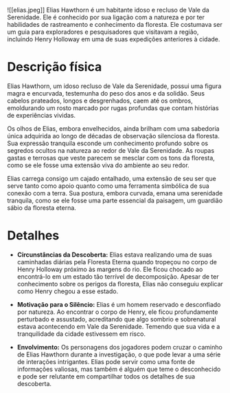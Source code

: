 ![[elias.jpeg]]
Elias Hawthorn é um habitante idoso e recluso de Vale da Serenidade. Ele é conhecido por sua ligação com a natureza e por ter habilidades de rastreamento e conhecimento da floresta. Ele costumava ser um guia para exploradores e pesquisadores que visitavam a região, incluindo Henry Holloway em uma de suas expedições anteriores à cidade.
# Descrição física
Elias Hawthorn, um idoso recluso de Vale da Serenidade, possui uma figura magra e encurvada, testemunha do peso dos anos e da solidão. Seus cabelos prateados, longos e desgrenhados, caem até os ombros, emoldurando um rosto marcado por rugas profundas que contam histórias de experiências vividas.

Os olhos de Elias, embora envelhecidos, ainda brilham com uma sabedoria única adquirida ao longo de décadas de observação silenciosa da floresta. Sua expressão tranquila esconde um conhecimento profundo sobre os segredos ocultos na natureza ao redor de Vale da Serenidade. As roupas gastas e terrosas que veste parecem se mesclar com os tons da floresta, como se ele fosse uma extensão viva do ambiente ao seu redor.

Elias carrega consigo um cajado entalhado, uma extensão de seu ser que serve tanto como apoio quanto como uma ferramenta simbólica de sua conexão com a terra. Sua postura, embora curvada, emana uma serenidade tranquila, como se ele fosse uma parte essencial da paisagem, um guardião sábio da floresta eterna.

# Detalhes
- **Circunstâncias da Descoberta:** Elias estava realizando uma de suas caminhadas diárias pela Floresta Eterna quando tropeçou no corpo de Henry Holloway próximo às margens do rio. Ele ficou chocado ao encontrá-lo em um estado tão terrível de decomposição. Apesar de ter conhecimento sobre os perigos da floresta, Elias não conseguiu explicar como Henry chegou a esse estado.
    
- **Motivação para o Silêncio:** Elias é um homem reservado e desconfiado por natureza. Ao encontrar o corpo de Henry, ele ficou profundamente perturbado e assustado, acreditando que algo sombrio e sobrenatural estava acontecendo em Vale da Serenidade. Temendo que sua vida e a tranquilidade da cidade estivessem em risco.
    
- **Envolvimento:** Os personagens dos jogadores podem cruzar o caminho de Elias Hawthorn durante a investigação, o que pode levar a uma série de interações intrigantes. Elias pode servir como uma fonte de informações valiosas, mas também é alguém que teme o desconhecido e pode ser relutante em compartilhar todos os detalhes de sua descoberta.